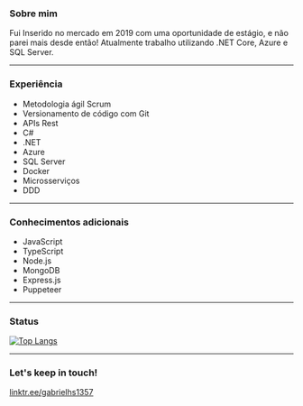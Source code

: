 ### Sobre mim

Fui Inserido no mercado em 2019 com uma oportunidade de estágio, e não parei mais desde então! Atualmente trabalho utilizando .NET Core, Azure e SQL Server.

<hr>

### Experiência

- Metodologia ágil Scrum
- Versionamento de código com Git
- APIs Rest
- C#
- .NET
- Azure
- SQL Server
- Docker
- Microsserviços
- DDD

<hr>

### Conhecimentos adicionais

- JavaScript
- TypeScript
- Node.js
- MongoDB
- Express.js
- Puppeteer

<hr>

### Status

[![Top Langs](https://github-readme-stats.vercel.app/api/top-langs/?username=gabrielhs1357)](https://github.com/anuraghazra/github-readme-stats)

<hr>

### Let's keep in touch!

[linktr.ee/gabrielhs1357](https://linktr.ee/gabrielhs1357)
